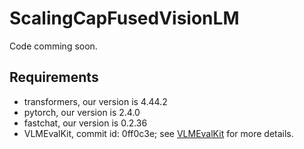 # ScalingCapFusedVisionLM

Code comming soon.


## Requirements

- transformers, our version is 4.44.2
- pytorch, our version is 2.4.0
- fastchat, our version is 0.2.36
- VLMEvalKit, commit id: 0ff0c3e; see [VLMEvalKit](https://github.com/open-compass/VLMEvalKit.git) for more details.
